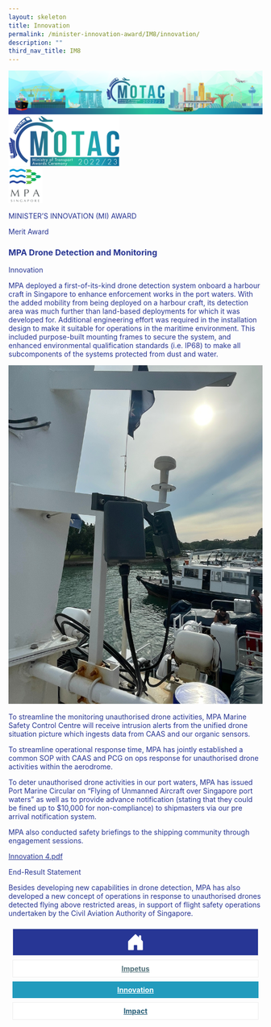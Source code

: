 ```yaml
---
layout: skeleton
title: Innovation
permalink: /minister-innovation-award/IM8/innovation/
description: ""
third_nav_title: IM8
---
```

<style type="text/css">
   .text-pri {
     color: #273592;
   }

   .nav-tabs {
     border-bottom: none !important;
     overflow: hidden !important;
   }

   .nav-link {
     margin: 8px !important;
     border-radius: 0px !important;
     font-weight: 700 !important;
     padding: 0.5rem 2.8rem !important;
   }

   .link-home {
     border: 1px solid #eee !important;
     color: #fff !important;
     background: rgb(39, 54, 149) !important;
     display: flex;
     justify-content: center;
     align-items: center;
   }

   .link-project {
     border: 1px solid #eee !important;
     color: rgb(83, 114, 122) !important;
     background-color: #fff !important;
     display: flex;
     justify-content: center;
     align-items: center;
   }

   .link-project.active {
     border: none !important;
     color: #fff !important;
     background: rgb(41, 115, 144) !important;
   }

   .link-solution {
     border: 1px solid #eee !important;
     color: rgb(69, 148, 145) !important;
     background-color: #fff !important;
     display: flex;
     justify-content: center;
     align-items: center;
   }

   .link-solution.active {
     border: none !important;
     color: #fff !important;
     background: rgb(34, 155, 189) !important;
   }

   .link-impact {
     border: 1px solid #eee !important;
     color: rgb(41, 95, 120) !important;
     background-color: #fff !important;
     display: flex;
     justify-content: center;
     align-items: center;
   }

   .link-impact.active {
     border: none !important;
     color: #fff !important;
     background: rgb(10, 91, 142) !important;
   }
 </style>
<img src="/images/hero.png" class="img-fluid"  alt="hero"/>
 <div class="container-fluid py-5 card-bg text-pri my-5">
   <div class="row">
     <div class="col-sm-12 pt-4 pb-3 text-center">
       <img src="/images/Logos/MOTAC_header.png" alt="motac logo" class="img-fluid" />
     </div>
   </div>
   <div class="row border border-4 border-info">
     <div class="col-sm-4 py-3 text-center d-flex flex-column align-items-center justify-content-center">
       <img src="/images/Logos/MPA.png" class="img-fluid" alt="MPA" />
     </div>
     <div class="col-sm-8 py-3 text-center bg-primary d-flex justify-content-center flex-column aligin-items-center">
       <p class="mb-1 text-light font-weight-bold raleway-font"> MINISTER’S INNOVATION (MI) AWARD </p>
       <p class="mb-0 distinguished-award">Merit Award</p>
     </div>
   </div>
   <div class="row">
     <div class="col-12 py-3">
       <h3 class="text-center font-weight-bold"> MPA Drone Detection and Monitoring </h3>
     </div>
     <div class="col-sm-12 text-center py-2 my-2 bg-heading">
       <p class="mb-0 h3 font-weight-bold text-uppercase text-light"> Innovation </p>
     </div>
     <div class="col-sm-12">
       <div class="row py-2">
         <div class="col-sm-8">
           <p> MPA deployed a first-of-its-kind drone detection system onboard a harbour craft in Singapore to enhance enforcement works in the port waters. With the added mobility from being deployed on a harbour craft, its detection area was much further than land-based deployments for which it was developed for. Additional engineering effort was required in the installation design to make it suitable for operations in the maritime environment. This included purpose-built mounting frames to secure the system, and enhanced environmental qualification standards (i.e. IP68) to make all subcomponents of the systems protected from dust and water. </p>
         </div>
         <div class="col-sm-4">
           <img src="/images/MI/IM8/Innovation_1.2.jpg" class="img-fluid border border-primary border-5 mb-3" alt="" />
         </div>
         <div class="col-sm-8">
           <p> To streamline the monitoring unauthorised drone activities, MPA Marine Safety Control Centre will receive intrusion alerts from the unified drone situation picture which ingests data from CAAS and our organic sensors. </p>
         </div>
         <div class="col-sm-4"></div>
         <div class="col-sm-8">
           <p> To streamline operational response time, MPA has jointly established a common SOP with CAAS and PCG on ops response for unauthorised drone activities within the aerodrome. </p>
         </div>
         <div class="col-sm-4"></div>
         <div class="col-sm-8">
           <p> To deter unauthorised drone activities in our port waters, MPA has issued Port Marine Circular on “Flying of Unmanned Aircraft over Singapore port waters” as well as to provide advance notification (stating that they could be fined up to $10,000 for non-compliance) to shipmasters via our pre arrival notification system. </p>
           <p> MPA also conducted safety briefings to the shipping community through engagement sessions. </p>
         </div>
         <div class="col-sm-4">
           <a href="/files/Innovation_4.pdf" class="font-weight-bold text-decoration-none text-pri" target="_blank">Innovation 4.pdf</a>
         </div>
       </div>
     </div>
   </div>
   <div class="row">
     <div class="col-sm-12 text-center py-2 my-2 bg-heading">
       <p class="mb-0 h3 font-weight-bold text-uppercase text-light"> End-Result Statement </p>
     </div>
     <div class="col-sm-12 py-2">
       <p class="mb-0 font-weight-bold text-pri"> Besides developing new capabilities in drone detection, MPA has also developed a new concept of operations in response to unauthorised drones detected flying above restricted areas, in support of flight safety operations undertaken by the Civil Aviation Authority of Singapore. </p>
     </div>
   </div>
   <nav>
     <div class="nav nav-tabs nav-fill" id="nav-tab" role="tablist">
       <a class="nav-link text-uppercase link-home text-decoration-none" id="nav-home-tab" href="/minister-innovation-award/IM8/home/">
         <svg xmlns="http://www.w3.org/2000/svg" width="36" height="36" fill="currentColor" class="bi bi-house-door-fill" viewBox="0 0 16 16">
           <path d="M6.5 14.5v-3.505c0-.245.25-.495.5-.495h2c.25 0 .5.25.5.5v3.5a.5.5 0 0 0 .5.5h4a.5.5 0 0 0 .5-.5v-7a.5.5 0 0 0-.146-.354L13 5.793V2.5a.5.5 0 0 0-.5-.5h-1a.5.5 0 0 0-.5.5v1.293L8.354 1.146a.5.5 0 0 0-.708 0l-6 6A.5.5 0 0 0 1.5 7.5v7a.5.5 0 0 0 .5.5h4a.5.5 0 0 0 .5-.5Z" />
         </svg>
       </a>
       <a class="nav-link link-project text-decoration-none" id="nav-project-tab" href="/minister-innovation-award/IM8/impetus/"> Impetus </a>
       <a class="nav-link active link-solution text-decoration-none" id="nav-solution-tab" href="/minister-innovation-award/IM8/innovation/"> Innovation</a>
       <a class="nav-link link-impact text-decoration-none" id="nav-impact-tab" href="/minister-innovation-award/IM8/impact/"> Impact</a>
     </div>
   </nav>
 </div>
